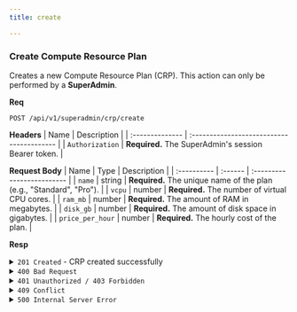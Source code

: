 ```yaml
---
title: create

---
```


### Create Compute Resource Plan

Creates a new Compute Resource Plan (CRP). This action can only be performed by a **SuperAdmin**.

**Req**
```
POST /api/v1/superadmin/crp/create
```

**Headers**
| Name            | Description                               |
| :-------------- | :---------------------------------------- |
| `Authorization` | **Required.** The SuperAdmin's session Bearer token. |

**Request Body**
| Name        | Type    | Description                |
| :---------- | :------ | :------------------------- |
| `name`      | string  | **Required.** The unique name of the plan (e.g., "Standard", "Pro"). |
| `vcpu`      | number  | **Required.** The number of virtual CPU cores. |
| `ram_mb`    | number  | **Required.** The amount of RAM in megabytes. |
| `disk_gb`   | number  | **Required.** The amount of disk space in gigabytes. |
| `price_per_hour` | number | **Required.** The hourly cost of the plan. |

**Resp**
<details>
<summary><code>201 Created</code> - CRP created successfully</summary>

```json
{
  "code": 201,
  "message": "CRP created successfully",
  "data": {
    "name": "Pro",
    "vcpu": 4,
    "ram_mb": 8192,
    "disk_gb": 100,
    "price_per_hour": 5.5,
    "_id": "60d0fe4f5311236168a109d1",
    "createdAt": "2025-09-01T20:21:17.000Z",
    "updatedAt": "2025-09-01T20:21:17.000Z"
  }
}
```
</details>

<details>
<summary><code>400 Bad Request</code></summary>
    
```json
{ "code": 400, "message": "Bad Request: Missing required field 'name'", "data": null }
```
</details>

<details>
<summary><code>401 Unauthorized / 403 Forbidden</code></summary>
    
```json
{ "code": 403, "message": "Forbidden: requires superadmin role", "data": null }
```
</details>

<details>
<summary><code>409 Conflict</code></summary>
    
```json
{ "code": 409, "message": "Conflict: CRP with name \"Pro\" already exists", "data": null }
```
</details>

<details>
<summary><code>500 Internal Server Error</code></summary>
    
```json
{ "code": 500, "message": "Internal Server Error: ...", "data": null }
```
</details>